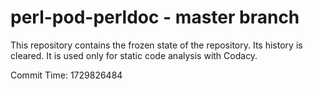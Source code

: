 # perl-pod-perldoc - master branch

This repository contains the frozen state of the repository.
Its history is cleared. It is used only for static code
analysis with Codacy.

Commit Time: 1729826484